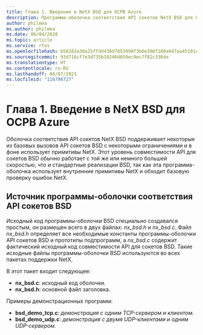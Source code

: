 ```yaml
---
title: Глава 1. Введение в NetX BSD для ОСРВ Azure
description: Программа-оболочка соответствия API сокетов NetX BSD для ОСРВ Azure поддерживает некоторые из базовых вызовов API сокетов BSD с некоторыми ограничениями и в фоне использует примитивы NetX.
author: philmea
ms.author: philmea
ms.date: 06/04/2020
ms.topic: article
ms.service: rtos
ms.openlocfilehash: b58283a38a25ffdd438d7853999f3b6e390f280a947aa45101d8df86447bf3dd
ms.sourcegitcommit: 93d716cf7e3d735b18246d659ec9ec7f82c336de
ms.translationtype: HT
ms.contentlocale: ru-RU
ms.lasthandoff: 08/07/2021
ms.locfileid: "116796727"
---
```

# <a name="chapter-1---introduction-to-azure-rtos-netx-bsd"></a>Глава 1. Введение в NetX BSD для ОСРВ Azure

Оболочка соответствия API сокетов NetX BSD поддерживает некоторые из базовых вызовов API сокетов BSD с некоторыми ограничениями и в фоне использует примитивы NetX. Этот уровень совместимости API для сокетов BSD обычно работает с той же или немного большей скоростью, что и стандартные реализации BSD, так как эта программа-оболочка использует внутренние примитивы NetX и обходит базовую проверку ошибок NetX.

## <a name="bsd-sockets-api-compliancy-wrapper-source"></a>Источник программы-оболочки соответствия API сокетов BSD

Исходный код программы-оболочки BSD специально создавался простым, он размещен всего в двух файлах: *nx_bsd.h* и *nx_bsd.c*. Файл *nx_bsd.h* определяет все необходимые константы программы-оболочки API сокетов BSD и прототипы подпрограмм, а *nx_bsd.c* содержит фактический исходный код совместимости API для сокетов BSD. Такие исходные файлы программы-оболочки BSD используются во всех пакетах поддержки NetX.

В этот пакет входит следующее:

- **nx_bsd.c**: исходный код оболочки.
- **nx_bsd.h**: основной файл заголовка.

Примеры демонстрационных программ:

- **bsd_demo_tcp.c**: *демонстрация с одним TCP-сервером и клиентом.*
- **bsd_demo_udp.c**: *демонстрация с двумя UDP-клиентами и одним UDP-сервером.*
